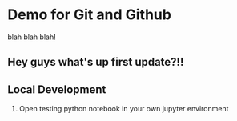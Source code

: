 # Demo for Git and Github

blah blah blah!


## Hey guys what's up first update?!!

## Local Development

1. Open testing python notebook in your own jupyter environment